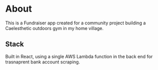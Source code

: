 # About

This is a Fundraiser app created for a community project building a Caelesthetic outdoors gym in my home village.

## Stack

Built in React, using a single AWS Lambda function in the back end for trasnaprent bank account scraping.
